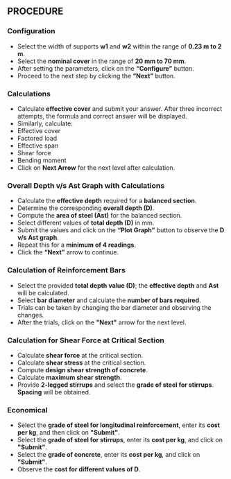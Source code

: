 ## PROCEDURE

### Configuration

- Select the width of supports **w1** and **w2** within the range of **0.23 m to 2 m**.
- Select the **nominal cover** in the range of **20 mm to 70 mm**.
- After setting the parameters, click on the **“Configure”** button.
- Proceed to the next step by clicking the **“Next”** button.

### Calculations

- Calculate **effective cover** and submit your answer. After three incorrect attempts, the formula and correct answer will be displayed.
- Similarly, calculate:
- Effective cover  
- Factored load  
- Effective span  
- Shear force  
- Bending moment  
- Click on **Next Arrow** for the next level after calculation.

### Overall Depth v/s Ast Graph with Calculations

- Calculate the **effective depth** required for a **balanced section**.
- Determine the corresponding **overall depth (D)**.
- Compute the **area of steel (Ast)** for the balanced section.
- Select different values of **total depth (D)** in mm.
- Submit the values and click on the **“Plot Graph”** button to observe the **D v/s Ast graph**.
- Repeat this for a **minimum of 4 readings**.
- Click the **“Next”** arrow to continue.

### Calculation of Reinforcement Bars

- Select the provided **total depth value (D)**; the **effective depth** and **Ast** will be calculated.
- Select **bar diameter** and calculate the **number of bars required**.
- Trials can be taken by changing the bar diameter and observing the changes.
- After the trials, click on the **"Next"** arrow for the next level.

### Calculation for Shear Force at Critical Section

- Calculate **shear force** at the critical section.
- Calculate **shear stress** at the critical section.
- Compute **design shear strength of concrete**.
- Calculate **maximum shear strength**.
- Provide **2-legged stirrups** and select the **grade of steel for stirrups**. **Spacing** will be obtained.

### Economical

- Select the **grade of steel for longitudinal reinforcement**, enter its **cost per kg**, and then click on **"Submit"**.
- Select the **grade of steel for stirrups**, enter its **cost per kg**, and click on **"Submit"**.
- Select the **grade of concrete**, enter its **cost per kg**, and click on **"Submit"**.
- Observe the **cost for different values of D**.

